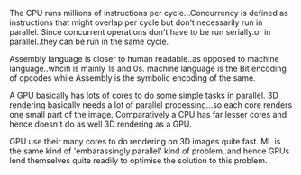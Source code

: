 The CPU runs millions of instructions per cycle...Concurrency is defined as instructions that might overlap per cycle but don't necessarily run in parallel. Since concurrent operations don't have to be run serially.or in parallel..they can be run in the same cycle.

Assembly language is closer to human readable..as opposed to machine language..whcih is mainly 1s and 0s.
 machine language is the Bit encoding of opcodes while Assembly is the symbolic encoding of the same.

 A GPU basically has lots of cores to do some simple tasks in parallel. 3D rendering basically needs a lot of parallel processing...so each core renders one small part of the image. Comparatively a CPU has far lesser cores and hence doesn't do as well 3D rendering as a GPU.

 GPU use their many cores to do rendering on 3D images quite fast. ML is the same kind of 'embarassingly parallel' kind of problem..and hence GPUs lend themselves quite readily to optimise the solution to this problem.
